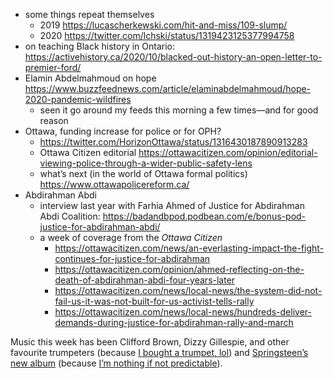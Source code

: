 - some things repeat themselves
	- 2019 https://lucascherkewski.com/hit-and-miss/109-slump/
	- 2020 https://twitter.com/lchski/status/1319423125377994758
- on teaching Black history in Ontario: https://activehistory.ca/2020/10/blacked-out-history-an-open-letter-to-premier-ford/
- Elamin Abdelmahmoud on hope https://www.buzzfeednews.com/article/elaminabdelmahmoud/hope-2020-pandemic-wildfires
	- seen it go around my feeds this morning a few times—and for good reason
- Ottawa, funding increase for police or for OPH?
	- https://twitter.com/HorizonOttawa/status/1316430187890913283
	- Ottawa Citizen editorial https://ottawacitizen.com/opinion/editorial-viewing-police-through-a-wider-public-safety-lens
	- what’s next (in the world of Ottawa formal politics) https://www.ottawapolicereform.ca/
- Abdirahman Abdi
	- interview last year with Farhia Ahmed of Justice for Abdirahman Abdi Coalition: https://badandbpod.podbean.com/e/bonus-pod-justice-for-abdirahman-abdi/
	- a week of coverage from the _Ottawa Citizen_
		- https://ottawacitizen.com/news/an-everlasting-impact-the-fight-continues-for-justice-for-abdirahman
		- https://ottawacitizen.com/opinion/ahmed-reflecting-on-the-death-of-abdirahman-abdi-four-years-later
		- https://ottawacitizen.com/news/local-news/the-system-did-not-fail-us-it-was-not-built-for-us-activist-tells-rally
		- https://ottawacitizen.com/news/local-news/hundreds-deliver-demands-during-justice-for-abdirahman-rally-and-march



Music this week has been Clifford Brown, Dizzy Gillespie, and other favourite trumpeters (because [I bought a trumpet, lol](https://twitter.com/lchski/status/1318269210406113280)) and [Springsteen’s new album](https://open.spotify.com/album/5devPxQnSKVF2Ed0CVwQZh?si=pZyie8v7R9O9RKaW3hmcZQ) (because [I’m nothing if not predictable](https://lucascherkewski.com/study/springsteen-broadway/)).